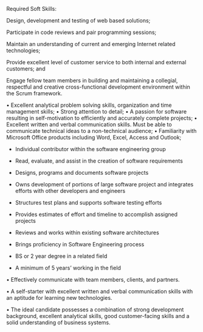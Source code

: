 Required Soft Skills:

Design, development and testing of web based solutions;

Participate in code reviews and pair programming sessions;

Maintain an understanding of current and emerging Internet related technologies;

Provide excellent level of customer service to both internal and external customers; and

Engage fellow team members in building and maintaining a collegial, respectful and creative cross-functional development environment within the Scrum framework.

•	Excellent analytical problem solving skills, organization and time management skills;
•	Strong attention to detail;
•	A passion for software resulting in self-motivation to efficiently and accurately complete projects;
•	Excellent written and verbal communication skills. Must be able to communicate technical ideas to a non-technical audience;
•	Familiarity with Microsoft Office products including Word, Excel, Access and Outlook;

-	Individual contributor within the software engineering group
-	Read, evaluate, and assist in the creation of software requirements
-	Designs, programs and documents software projects
-	Owns development of portions of large software project and integrates efforts with other developers and engineers
-	Structures test plans and supports software testing efforts
-	Provides estimates of effort and timeline to accomplish assigned projects
-	Reviews and works within existing software architectures
-	Brings proficiency in Software Engineering process 

-	BS or 2 year degree in a related field
-	A minimum of 5 years’ working in the field

•	Effectively communicate with team members, clients, and partners.

•	A self-starter with excellent written and verbal communication skills with an aptitude for learning new technologies.

•	The ideal candidate possesses a combination of strong development background, excellent analytical skills, good customer-facing skills and a solid understanding of business systems.